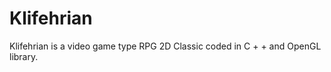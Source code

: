 Klifehrian
==========

Klifehrian is a video game type RPG 2D Classic coded in C + + and OpenGL library.
